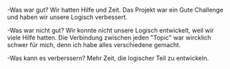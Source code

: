 -Was war gut?
Wir hatten Hilfe und Zeit.
Das Projekt war ein Gute Challenge und haben wir unsere Logisch verbessert.

-Was war nicht gut?
Wir konnte nicht unsere Logisch entwickelt, weil wir viele Hilfe hatten.
Die Verbindung zwischen jeden "Topic" war wircklich schwer für mich, denn ich habe alles verschiedene gemacht.

-Was kann es verberssern?
Mehr Zeit, die logischer Teil zu entwickeln.
